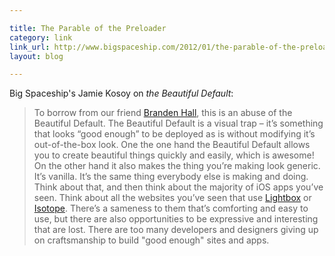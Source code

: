 ```yaml
---

title: The Parable of the Preloader
category: link
link_url: http://www.bigspaceship.com/2012/01/the-parable-of-the-preloader/
layout: blog

---
```


Big Spaceship's Jamie Kosoy on _the Beautiful Default_:

> To borrow from our friend [Branden Hall](http://waxpraxis.tumblr.com/), this is an abuse of the Beautiful Default. The Beautiful Default is a visual trap – it’s something that looks “good enough” to be deployed as is without modifying it’s out-of-the-box look. One the one hand the Beautiful Default allows you to create beautiful things quickly and easily, which is awesome! On the other hand it also makes the thing you’re making look generic. It’s vanilla. It’s the same thing everybody else is making and doing. Think about that, and then think about the majority of iOS apps you’ve seen. Think about all the websites you’ve seen that use [Lightbox](http://lokeshdhakar.com/projects/lightbox/) or [Isotope](http://isotope.metafizzy.co/). There’s a sameness to them that’s comforting and easy to use, but there are also opportunities to be expressive and interesting that are lost. There are too many developers and designers giving up on craftsmanship to build "good enough" sites and apps.
